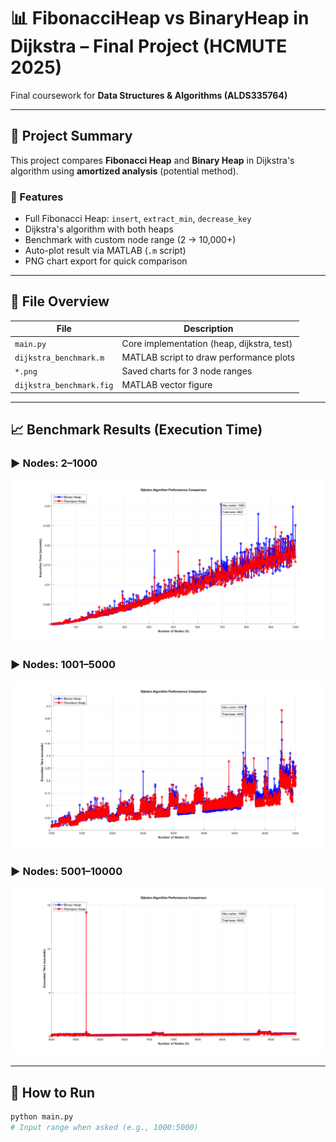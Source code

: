 # 📊 FibonacciHeap vs BinaryHeap in Dijkstra – Final Project (HCMUTE 2025)

Final coursework for **Data Structures & Algorithms (ALDS335764)**  

---

## 📌 Project Summary

This project compares **Fibonacci Heap** and **Binary Heap** in Dijkstra's algorithm using **amortized analysis** (potential method).

### 🔧 Features
- Full Fibonacci Heap: `insert`, `extract_min`, `decrease_key`
- Dijkstra's algorithm with both heaps
- Benchmark with custom node range (2 → 10,000+)
- Auto-plot result via MATLAB (`.m` script)
- PNG chart export for quick comparison

---

## 📁 File Overview

| File                     | Description                                  |
|--------------------------|----------------------------------------------|
| `main.py`               | Core implementation (heap, dijkstra, test)   |
| `dijkstra_benchmark.m`  | MATLAB script to draw performance plots      |
| `*.png`                 | Saved charts for 3 node ranges               |
| `dijkstra_benchmark.fig`| MATLAB vector figure                         |

---

## 📈 Benchmark Results (Execution Time)

### ▶️ Nodes: 2–1000  
![2–1000 nodes](2-1000.png)

### ▶️ Nodes: 1001–5000  
![1001–5000 nodes](1001-5000.png)

### ▶️ Nodes: 5001–10000  
![5001–10000 nodes](5001-10000.png)

---

## 🚀 How to Run

```bash
python main.py
# Input range when asked (e.g., 1000:5000)
